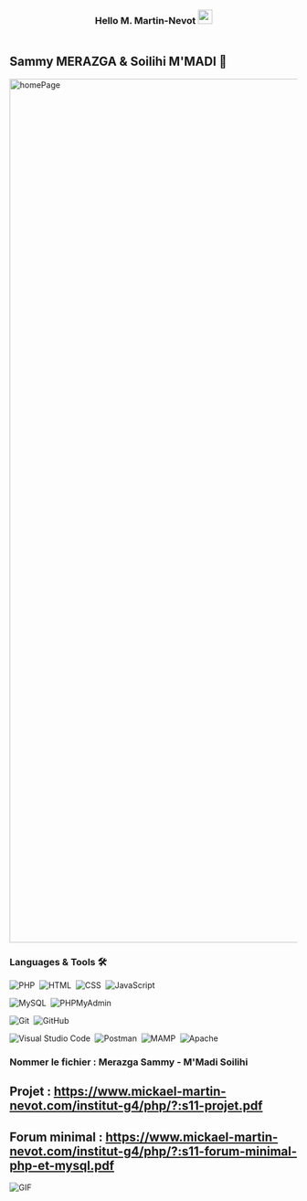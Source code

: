 ### <div align="center"> Hello M. Martin-Nevot <img src="https://media.giphy.com/media/hvRJCLFzcasrR4ia7z/giphy.gif" width="25px"> </div> <br/>

## Sammy MERAZGA & Soilihi M'MADI 🤝

<img width="1512" alt="homePage" src="https://user-images.githubusercontent.com/78353572/159131824-e63bf599-a99b-483b-89ff-04699896ab56.png">

### Languages & Tools 🛠

![PHP](https://img.shields.io/badge/-php-05122A?style=flat&logo=php)&nbsp;
![HTML](https://img.shields.io/badge/-html5-05122A?style=flat&logo=html5)&nbsp;
![CSS](https://img.shields.io/badge/-css3-05122A?style=flat&logo=css3)&nbsp;
![JavaScript](https://img.shields.io/badge/-Javascript-05122A?style=flat&logo=javascript)&nbsp;

![MySQL](https://img.shields.io/badge/-MySQL-05122A?style=flat&logo=mysql&logoColor=white)&nbsp;
![PHPMyAdmin](https://img.shields.io/badge/-PHPMyAdmin-05122A?style=flat&logo=phpmyadmin&logoColor=white)&nbsp;

![Git](https://img.shields.io/badge/-Git-05122A?style=flat&logo=git)&nbsp;
![GitHub](https://img.shields.io/badge/-GitHub-05122A?style=flat&logo=github)&nbsp;

![Visual Studio Code](https://img.shields.io/badge/-Visual%20Studio%20Code-05122A?style=flat&logo=visual-studio-code&logoColor=007ACC)&nbsp;
![Postman](https://img.shields.io/badge/-Postman-05122A?style=flat&logo=postman)&nbsp;
![MAMP](https://img.shields.io/badge/-MAMP-05122A?style=flat&logo=mamp)&nbsp;
![Apache](https://img.shields.io/badge/-Apache-05122A?style=flat&logo=apache)&nbsp;

### Nommer le fichier : Merazga Sammy - M'Madi Soilihi

## Projet : https://www.mickael-martin-nevot.com/institut-g4/php/?:s11-projet.pdf

## Forum minimal : https://www.mickael-martin-nevot.com/institut-g4/php/?:s11-forum-minimal-php-et-mysql.pdf

<img alt="GIF" src="https://i.skyrock.net/7954/5337954/pics/2612608836_1.gif" />
